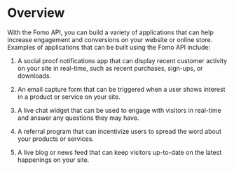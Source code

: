 # Overview

With the Fomo API, you can build a variety of applications that can help increase engagement and conversions on your website or online store. Examples of applications that can be built using the Fomo API include:

1. A social proof notifications app that can display recent customer activity on your site in real-time, such as recent purchases, sign-ups, or downloads.

2. An email capture form that can be triggered when a user shows interest in a product or service on your site.

3. A live chat widget that can be used to engage with visitors in real-time and answer any questions they may have.

4. A referral program that can incentivize users to spread the word about your products or services.

5. A live blog or news feed that can keep visitors up-to-date on the latest happenings on your site.
